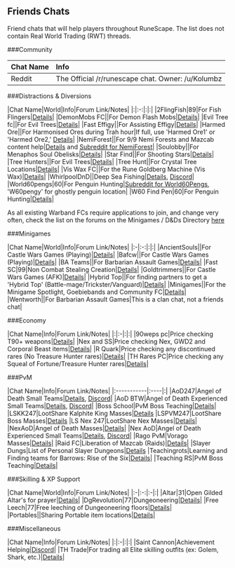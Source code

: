 ## Friends Chats

Friend chats that will help players throughout RuneScape. The list does not contain Real World Trading (RWT) threads.

###Community

|Chat Name|Info|
|:-----------|:----|
|Reddit|The Official /r/runescape chat. Owner: /u/Kolumbz|


###Distractions & Diversions

|Chat Name|World|Info|Forum Link/Notes|
|:|:-:|:|:|
|2FlingFish|89|For Fish Flingers|[Details](http://services.runescape.com/m=forum/c=vcqdSgaxUgI/forums.ws?75,76,356,65867934)|
|DemonMobs FC||For Demon Flash Mobs|[Details](http://services.runescape.com/m=forum/a=2/forums.ws?75,76,269,65858422)|
|Evil Tree fc||For Evil Trees|[Details](http://services.runescape.com/m=forum/a=13/sl=0/forums.ws?75,76,20,65937430)|
|Fast Effigy||For Assisting Effigy|[Details](http://services.runescape.com/m=forum/c=vcqdSgaxUgI/forums.ws?75,76,779,65230383)|
|Harmed Ore||For Harmonised Ores during Trah hour|If full, use 'Harmed Ore1' or 'Harmed Ore2,' [Details](http://services.runescape.com/m=forum/a=2/sl=0/forums.ws?75,76,438,65704108)|
|NemiForest||For 9/9 Nemi Forests and Mazcab content help|[Details](http://services.runescape.com/m=forum/c=vcqdSgaxUgI/forums.ws?75,76,879,65779209) and [Subreddit for NemiForest](https://www.reddit.com/r/NemiForest/)|
|Soulobby||For Menaphos Soul Obelisks|[Details](http://services.runescape.com/m=forum/c=zbt2Tiwn2Vo/forums.ws?75,76,204,65986967)|
|Star Find||For Shooting Stars|[Details](http://services.runescape.com/m=forum/c=vcqdSgaxUgI/forums.ws?75,76,443,65869985)|
|Tree Hunters||For Evil Trees|[Details](http://services.runescape.com/m=forum/c=vcqdSgaxUgI/forums.ws?75,76,336,65758532)|
|Tree Hunt||For Crystal Tree Locations|[Details](http://services.runescape.com/m=forum/c=vcqdSgaxUgI/forums.ws?75,76,531,65792154)|
|Vis Wax FC||For the Rune Goldberg Machine (Vis Wax)|[Details](http://services.runescape.com/m=forum/c=vcqdSgaxUgI/forums.ws?75,76,387,65763383)|
|WhirlpoolDnD||Deep Sea Fishing|[Details](http://services.runescape.com/m=forum/c=zbt2Tiwn2Vo/forums.ws?75,76,824,65994795), [Discord](https://discord.gg/aNMcPce)|
|World60pengs|60|For Penguin Hunting|[Subreddit for World60Pengs](https://www.reddit.com/r/World60Pengs/), 'W60pengy' for ghostly penguin location|
|W60 Find Pen|60|For Penguin Hunting|[Details](http://services.runescape.com/m=forum/c=vcqdSgaxUgI/forums.ws?75,76,784,65465044)|


As all existing Warband FCs require applications to join, and change very often, check the list on the forums on the Minigames / D&Ds Directory [here](http://services.runescape.com/m=forum/c=vcqdSgaxUgI/forums.ws?75,76,950,65725377)


###Minigames

|Chat Name|World|Info|Forum Link/Notes|
|:-|:-:|:|:|
|AncientSouls||For Castle Wars Games (Playing)|[Details](http://services.runescape.com/m=forum/c=vcqdSgaxUgI/forums.ws?75,76,817,65635423)|
|Bafcw||For Castle Wars Games (Playing)|[Details](http://services.runescape.com/m=forum/a=2/forums.ws?75,76,524,65871872)|
|BA Teams||For Barbarian Assault Games|[Details](http://services.runescape.com/m=forum/c=vcqdSgaxUgI/forums.ws?75,76,116,65605500)|
|Fast SC|99|Non Combat Stealing Creation|[Details](http://services.runescape.com/m=forum/c=vcqdSgaxUgI/forums.ws?75,76,85,65710562)|
|Goldtrimmers||For Castle Wars Games (AFK)|[Details](http://services.runescape.com/m=forum/a=2/forums.ws?75,76,104,65858172)|
|Hybrid Top||For finding partners to get a 'Hybrid Top' (Battle-mage/Trickster/Vanguard)|[Details](http://services.runescape.com/m=forum/c=vcqdSgaxUgI/forums.ws?75,76,157,65536615)|
|Minigames||For the Minigame Spotlight, Goebiebands and Community FC|[Details](http://services.runescape.com/m=forum/c=vcqdSgaxUgI/forums.ws?75,76,91,65865536)|
|Wentworth||For Barbarian Assault Games|This is a clan chat, not a friends chat|


###Economy

|Chat Name|Info|Forum Link/Notes|
|:|:-|:|:|
|90weps pc|Price checking T90+ weapons|[Details](http://services.runescape.com/m=forum/forums.ws?17,18,523,65966065)|
|Nex and SS|Price checking Nex, GWD2 and Corporal Beast items|[Details](http://services.runescape.com/m=forum/c=vcqdSgaxUgI/forums.ws?17,18,322,65901606)|
|R Quark|Price checking any discontinued rares (No Treasure Hunter rares)|[Details](http://services.runescape.com/m=forum/c=vcqdSgaxUgI/forums.ws?17,18,178,65981449)|
|TH Rares PC|Price checking any Squeal of Fortune/Treasure Hunter rares|[Details](http://services.runescape.com/m=forum/c=vcqdSgaxUgI/forums.ws?17,18,159,65989562)|


###PvM

|Chat Name|Info|Forum Link/Notes|
|:-----------|:----|:|
|AoD247|Angel of Death Small Teams|[Details](http://forum.runescape.com/forums.ws?194,195,973,65931794), [Discord](https://discord.me/aod247)|
|AoD BTW|Angel of Death Experienced Small Teams|[Details](http://services.runescape.com/m=forum/a=2/sl=0/forums.ws?194,195,742,65997556), [Discord](https://discord.gg/rrg4zDh)|
|Boss School|PvM Boss Teaching|[Details](http://services.runescape.com/m=forum/c=vcqdSgaxUgI/forums.ws?194,195,938,65686527)|
|LSKK247|LootShare Kalphite King Masses|[Details](http://services.runescape.com/m=forum/c=vcqdSgaxUgI/forums.ws?194,195,116,65841919)
|LSPVM247|LootShare Boss Masses|[Details](http://services.runescape.com/m=forum/c=vcqdSgaxUgI/forums.ws?194,195,116,65841919)
|LS Nex 247|LootShare Nex Masses|[Details](http://services.runescape.com/m=forum/c=vcqdSgaxUgI/forums.ws?194,195,262,65753602)|
|NexAoD|Angel of Death Masses|[Details](http://forum.runescape.com/forums.ws?194,195,795,65873662)|
|Nex AoD|Angel of Death Experienced Small Teams|[Details](http://services.runescape.com/m=forum/forums.ws?194,195,52,65996799), [Discord](https://discord.gg/55W3P2u)|
|Rago PvM|Vorago Masses|[Details](http://services.runescape.com/m=forum/c=vcqdSgaxUgI/forums.ws?194,195,535,65747314)|
|Raid FC|Liberation of Mazcab (Raids)|[Details](http://forum.runescape.com/forums.ws?194,195,869,65849971)|
|Slayer Dungs|List of Personal Slayer Dungeons|[Details](http://services.runescape.com/m=forum/c=zbt2Tiwn2Vo/forums.ws?93,94,598,65967244)
|Teachingrots|Learning and Finding teams for Barrows: Rise of the Six|[Details](http://services.runescape.com/m=forum/forums.ws?194,195,749,65803615,goto,2)|
|Teaching RS|PvM Boss Teaching|[Details](http://services.runescape.com/m=forum/c=vcqdSgaxUgI/forums.ws?194,195,575,65827768)|


###Skilling & XP Support

|Chat Name|World|Info|Forum Link/Notes|
|:-|:-:|:-|:|
|Altar|31|Open Gilded Altar's for prayer|[Details](http://services.runescape.com/m=forum/c=vcqdSgaxUgI/forums.ws?201,202,404,63235478)|
|DgRevolution|77|Dungeoneering|[Details](http://services.runescape.com/m=forum/c=vcqdSgaxUgI/forums.ws?194,195,107,65656618)|
|Free Leech|77|Free leeching of Dungeoneering floors|[Details](http://services.runescape.com/m=forum/a=13/sl=0/forums.ws?194,195,840,65645439)|
|Portables||Sharing Portable item locations|[Details](http://services.runescape.com/m=forum/forums.ws?75,76,654,65827708)|


###Miscellaneous

|Chat Name|Info|Forum Link/Notes|
|:|:-|:|:|
|Saint Cannon|Achievement Helping|[Discord](https://www.discord.gg/uUUMPbd)|
|TH Trade|For trading all Elite skilling outfits (ex: Golem, Shark, etc.)|[Details](http://services.runescape.com/m=forum/c=vcqdSgaxUgI/forums.ws?366,367,804,65502126)|